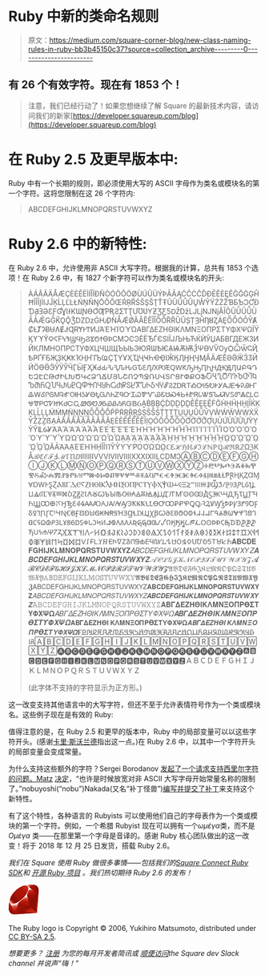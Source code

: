 # Ruby 中新的类命名规则

> 原文：<https://medium.com/square-corner-blog/new-class-naming-rules-in-ruby-bb3b45150c37?source=collection_archive---------0----------------------->

## 有 26 个有效字符。现在有 1853 个！

> 注意，我们已经行动了！如果您想继续了解 Square 的最新技术内容，请访问我们的新家[https://developer.squareup.com/blog](https://developer.squareup.com/blog)

# 在 Ruby 2.5 及更早版本中:

Ruby 中有一个长期的规则，即必须使用大写的 ASCII 字母作为类名或模块名的第一个字符。这将您限制在这 26 个字符内:

> ABCDEFGHIJKLMNOPQRSTUVWXYZ

# Ruby 2.6 中的新特性:

在 Ruby 2.6 中，允许使用非 ASCII 大写字符。根据我的计算，总共有 1853 个选项！在 Ruby 2.6 中，有 1827 个新字符可以作为类名或模块名的开头:

> ÀÁÂÃÄÅÆÇÈÉÊËÌÍÎÏÐÑÒÓÔÕÖØÙÚÛÜÝÞĀĂĄĆĈĊČĎĐĒĔĖĘĚĜĞĠĢĤĦĨĪĬĮİĲĴĶĹĻĽĿŁŃŅŇŊŌŎŐŒŔŖŘŚŜŞŠŢŤŦŨŪŬŮŰŲŴŶŸŹŻŽƁƂƄƆƇƉƊƋƎƏƐƑƓƔƖƗƘƜƝƟƠƢƤƦƧƩƬƮƯƱƲƳƵƷƸƼǄǅǇǈǊǋǍǏǑǓǕǗǙǛǞǠǢǤǦǨǪǬǮǱǲǴǶǷǸǺǼǾȀȂȄȆȈȊȌȎȐȒȔȖȘȚȜȞȠȢȤȦȨȪȬȮȰȲȺȻȽȾɁɃɄɅɆɈɊɌɎͰͲͶͿΆΈΉΊΌΎΏΑΒΓΔΕΖΗΘΙΚΛΜΝΞΟΠΡΣΤΥΦΧΨΩΪΫϏϒϓϔϘϚϜϞϠϢϤϦϨϪϬϮϴϷϹϺϽϾϿЀЁЂЃЄЅІЇЈЉЊЋЌЍЎЏАБВГДЕЖЗИЙКЛМНОПРСТУФХЦЧШЩЪЫЬЭЮЯѠѢѤѦѨѪѬѮѰѲѴѶѸѺѼѾҀҊҌҎҐҒҔҖҘҚҜҞҠҢҤҦҨҪҬҮҰҲҴҶҸҺҼҾӀӁӃӅӇӉӋӍӐӒӔӖӘӚӜӞӠӢӤӦӨӪӬӮӰӲӴӶӸӺӼӾԀԂԄԆԈԊԌԎԐԒԔԖԘԚԜԞԠԢԤԦԨԪԬԮԱԲԳԴԵԶԷԸԹԺԻԼԽԾԿՀՁՂՃՄՅՆՇՈՉՊՋՌՍՎՏՐՑՒՓՔՕՖႠႡႢႣႤႥႦႧႨႩႪႫႬႭႮႯႰႱႲႳႴႵႶႷႸႹႺႻႼႽႾႿჀჁჂჃჄჅჇჍᎠᎡᎢᎣᎤᎥᎦᎧᎨᎩᎪᎫᎬᎭᎮᎯᎰᎱᎲᎳᎴᎵᎶᎷᎸᎹᎺᎻᎼᎽᎾᎿᏀᏁᏂᏃᏄᏅᏆᏇᏈᏉᏊᏋᏌᏍᏎᏏᏐᏑᏒᏓᏔᏕᏖᏗᏘᏙᏚᏛᏜᏝᏞᏟᏠᏡᏢᏣᏤᏥᏦᏧᏨᏩᏪᏫᏬᏭᏮᏯᏰᏱᏲᏳᏴᏵḀḂḄḆḈḊḌḎḐḒḔḖḘḚḜḞḠḢḤḦḨḪḬḮḰḲḴḶḸḺḼḾṀṂṄṆṈṊṌṎṐṒṔṖṘṚṜṞṠṢṤṦṨṪṬṮṰṲṴṶṸṺṼṾẀẂẄẆẈẊẌẎẐẒẔẞẠẢẤẦẨẪẬẮẰẲẴẶẸẺẼẾỀỂỄỆỈỊỌỎỐỒỔỖỘỚỜỞỠỢỤỦỨỪỬỮỰỲỴỶỸỺỼỾἈἉἊἋἌἍἎἏἘἙἚἛἜἝἨἩἪἫἬἭἮἯἸἹἺἻἼἽἾἿὈὉὊὋὌὍὙὛὝὟὨὩὪὫὬὭὮὯᾈᾉᾊᾋᾌᾍᾎᾏᾘᾙᾚᾛᾜᾝᾞᾟᾨᾩᾪᾫᾬᾭᾮᾯᾸᾹᾺΆᾼῈΈῊΉῌῘῙῚΊῨῩῪΎῬῸΌῺΏῼℂℇℋℌℍℐℑℒℕℙℚℛℜℝℤΩℨKÅℬℭℰℱℲℳℾℿⅅⅠⅡⅢⅣⅤⅥⅦⅧⅨⅩⅪⅫⅬⅭⅮⅯↃⒶⒷⒸⒹⒺⒻⒼⒽⒾⒿⓀⓁⓂⓃⓄⓅⓆⓇⓈⓉⓊⓋⓌⓍⓎⓏⰀⰁⰂⰃⰄⰅⰆⰇⰈⰉⰊⰋⰌⰍⰎⰏⰐⰑⰒⰓⰔⰕⰖⰗⰘⰙⰚⰛⰜⰝⰞⰟⰠⰡⰢⰣⰤⰥⰦⰧⰨⰩⰪⰫⰬⰭⰮⱠⱢⱣⱤⱧⱩⱫⱭⱮⱯⱰⱲⱵⱾⱿⲀⲂⲄⲆⲈⲊⲌⲎⲐⲒⲔⲖⲘⲚⲜⲞⲠⲢⲤⲦⲨⲪⲬⲮⲰⲲⲴⲶⲸⲺⲼⲾⳀⳂⳄⳆⳈⳊⳌⳎⳐⳒⳔⳖⳘⳚⳜⳞⳠⳢⳫⳭⳲꙀꙂꙄꙆꙈꙊꙌꙎꙐꙒꙔꙖꙘꙚꙜꙞꙠꙢꙤꙦꙨꙪꙬꚀꚂꚄꚆꚈꚊꚌꚎꚐꚒꚔꚖꚘꚚꜢꜤꜦꜨꜪꜬꜮꜲꜴꜶꜸꜺꜼꜾꝀꝂꝄꝆꝈꝊꝌꝎꝐꝒꝔꝖꝘꝚꝜꝞꝠꝢꝤꝦꝨꝪꝬꝮꝹꝻꝽꝾꞀꞂꞄꞆꞋꞍꞐꞒꞖꞘꞚꞜꞞꞠꞢꞤꞦꞨꞪꞫꞬꞭꞮꞰꞱꞲꞳꞴꞶ𐐀𐐁𐐂𐐃𐐄𐐅𐐆𐐇𐐈𐐉𐐊𐐋𐐌𐐍𐐎𐐏𐐐𐐑𐐒𐐓𐐔𐐕𐐖𐐗𐐘𐐙𐐚𐐛𐐜𐐝𐐞𐐟𐐠𐐡𐐢𐐣𐐤𐐥𐐦𐐧𐒰𐒱𐒲𐒳𐒴𐒵𐒶𐒷𐒸𐒹𐒺𐒻𐒼𐒽𐒾𐒿𐓀𐓁𐓂𐓃𐓄𐓅𐓆𐓇𐓈𐓉𐓊𐓋𐓌𐓍𐓎𐓏𐓐𐓑𐓒𐓓𐲀𐲁𐲂𐲃𐲄𐲅𐲆𐲇𐲈𐲉𐲊𐲋𐲌𐲍𐲎𐲏𐲐𐲑𐲒𐲓𐲔𐲕𐲖𐲗𐲘𐲙𐲚𐲛𐲜𐲝𐲞𐲟𐲠𐲡𐲢𐲣𐲤𐲥𐲦𐲧𐲨𐲩𐲪𐲫𐲬𐲭𐲮𐲯𐲰𐲱𐲲𑢠𑢡𑢢𑢣𑢤𑢥𑢦𑢧𑢨𑢩𑢪𑢫𑢬𑢭𑢮𑢯𑢰𑢱𑢲𑢳𑢴𑢵𑢶𑢷𑢸𑢹𑢺𑢻𑢼𑢽𑢾𑢿𝐀𝐁𝐂𝐃𝐄𝐅𝐆𝐇𝐈𝐉𝐊𝐋𝐌𝐍𝐎𝐏𝐐𝐑𝐒𝐓𝐔𝐕𝐖𝐗𝐘𝐙𝐴𝐵𝐶𝐷𝐸𝐹𝐺𝐻𝐼𝐽𝐾𝐿𝑀𝑁𝑂𝑃𝑄𝑅𝑆𝑇𝑈𝑉𝑊𝑋𝑌𝑍𝑨𝑩𝑪𝑫𝑬𝑭𝑮𝑯𝑰𝑱𝑲𝑳𝑴𝑵𝑶𝑷𝑸𝑹𝑺𝑻𝑼𝑽𝑾𝑿𝒀𝒁𝒜𝒞𝒟𝒢𝒥𝒦𝒩𝒪𝒫𝒬𝒮𝒯𝒰𝒱𝒲𝒳𝒴𝒵𝓐𝓑𝓒𝓓𝓔𝓕𝓖𝓗𝓘𝓙𝓚𝓛𝓜𝓝𝓞𝓟𝓠𝓡𝓢𝓣𝓤𝓥𝓦𝓧𝓨𝓩𝔄𝔅𝔇𝔈𝔉𝔊𝔍𝔎𝔏𝔐𝔑𝔒𝔓𝔔𝔖𝔗𝔘𝔙𝔚𝔛𝔜𝔸𝔹𝔻𝔼𝔽𝔾𝕀𝕁𝕂𝕃𝕄𝕆𝕊𝕋𝕌𝕍𝕎𝕏𝕐𝕬𝕭𝕮𝕯𝕰𝕱𝕲𝕳𝕴𝕵𝕶𝕷𝕸𝕹𝕺𝕻𝕼𝕽𝕾𝕿𝖀𝖁𝖂𝖃𝖄𝖅𝖠𝖡𝖢𝖣𝖤𝖥𝖦𝖧𝖨𝖩𝖪𝖫𝖬𝖭𝖮𝖯𝖰𝖱𝖲𝖳𝖴𝖵𝖶𝖷𝖸𝖹𝗔𝗕𝗖𝗗𝗘𝗙𝗚𝗛𝗜𝗝𝗞𝗟𝗠𝗡𝗢𝗣𝗤𝗥𝗦𝗧𝗨𝗩𝗪𝗫𝗬𝗭𝘈𝘉𝘊𝘋𝘌𝘍𝘎𝘏𝘐𝘑𝘒𝘓𝘔𝘕𝘖𝘗𝘘𝘙𝘚𝘛𝘜𝘝𝘞𝘟𝘠𝘡𝘼𝘽𝘾𝘿𝙀𝙁𝙂𝙃𝙄𝙅𝙆𝙇𝙈𝙉𝙊𝙋𝙌𝙍𝙎𝙏𝙐𝙑𝙒𝙓𝙔𝙕𝙰𝙱𝙲𝙳𝙴𝙵𝙶𝙷𝙸𝙹𝙺𝙻𝙼𝙽𝙾𝙿𝚀𝚁𝚂𝚃𝚄𝚅𝚆𝚇𝚈𝚉𝚨𝚩𝚪𝚫𝚬𝚭𝚮𝚯𝚰𝚱𝚲𝚳𝚴𝚵𝚶𝚷𝚸𝚹𝚺𝚻𝚼𝚽𝚾𝚿𝛀𝛢𝛣𝛤𝛥𝛦𝛧𝛨𝛩𝛪𝛫𝛬𝛭𝛮𝛯𝛰𝛱𝛲𝛳𝛴𝛵𝛶𝛷𝛸𝛹𝛺𝜜𝜝𝜞𝜟𝜠𝜡𝜢𝜣𝜤𝜥𝜦𝜧𝜨𝜩𝜪𝜫𝜬𝜭𝜮𝜯𝜰𝜱𝜲𝜳𝜴𝝖𝝗𝝘𝝙𝝚𝝛𝝜𝝝𝝞𝝟𝝠𝝡𝝢𝝣𝝤𝝥𝝦𝝧𝝨𝝩𝝪𝝫𝝬𝝭𝝮𝞐𝞑𝞒𝞓𝞔𝞕𝞖𝞗𝞘𝞙𝞚𝞛𝞜𝞝𝞞𝞟𝞠𝞡𝞢𝞣𝞤𝞥𝞦𝞧𝞨𝟊𞤀𞤁𞤂𞤃𞤄𞤅𞤆𞤇𞤈𞤉𞤊𞤋𞤌𞤍𞤎𞤏𞤐𞤑𞤒𞤓𞤔𞤕𞤖𞤗𞤘𞤙𞤚𞤛𞤜𞤝𞤞𞤟𞤠𞤡🄰🄱🄲🄳🄴🄵🄶🄷🄸🄹🄺🄻🄼🄽🄾🄿🅀🅁🅂🅃🅄🅅🅆🅇🅈🅉🅐🅑🅒🅓🅔🅕🅖🅗🅘🅙🅚🅛🅜🅝🅞🅟🅠🅡🅢🅣🅤🅥🅦🅧🅨🅩🅰🅱🅲🅳🅴🅵🅶🅷🅸🅹🅺🅻🅼🅽🅾🅿🆀🆁🆂🆃🆄🆅🆆🆇🆈🆉ＡＢＣＤＥＦＧＨＩＪＫＬＭＮＯＰＱＲＳＴＵＶＷＸＹＺ
> 
> (此字体不支持的字符显示为正方形。)

这一改变支持其他语言中的大写字符，但还不至于允许表情符号作为一个类或模块名。这些例子现在是有效的 Ruby:

值得注意的是，在 Ruby 2.5 和更早的版本中，Ruby 中的局部变量可以以这些字符开头。(感谢[卡里·斯沃兰德](/@cary_78865?source=post_header_lockup)指出这一点。)在 Ruby 2.6 中，以其中一个字符开头的局部变量会变成常量。

为什么支持这些额外的字符？Sergei Borodanov [发起了一个请求支持西里尔字符的问题。Matz](https://bugs.ruby-lang.org/issues/13770) [决定](https://bugs.ruby-lang.org/issues/13770#note-2)，“也许是时候放宽对非 ASCII 大写字母开始常量名称的限制了。”nobuyoshi(“nobu”)Nakada(又名“补丁怪兽”)[编写并提交了补丁](https://github.com/ruby/ruby/commits/trunk?before=0dd9f7cc5cb69e0d6b2a794d282c3ac524094965+175)来支持这个新特性。

有了这个特性，各种语言的 Rubyists 可以使用他们自己的字母表作为一个类或模块的第一个字符。例如，一个希腊 Rubyist 现在可以拥有一个*ωμέγα*类，而不是 *Oμέγα* 类——在那里第一个字母是音译的。感谢 Ruby 核心团队做出的这一改变！将于 2018 年 12 月 25 日发货，搭载 Ruby 2.6。

*我们在 Square 使用 Ruby 做很多事情——包括我们的*[*Square Connect Ruby SDK*](https://github.com/square/connect-ruby-sdk#readme)*和* [*开源 Ruby 项目*](https://github.com/square?language=ruby) *。我们热切期待 Ruby 2.6 的发布！*

![](img/4a5cbd27e651a30316221c83a98144bf.png)

The Ruby logo is Copyright © 2006, Yukihiro Matsumoto, distributed under [CC BY-SA 2.5](https://creativecommons.org/licenses/by-sa/2.5).

*想要更多？* [*注册*](https://www.workwithsquare.com/developer-newsletter.html?channel=Online%20Social&sqmethod=Blog) *为您的每月开发者简讯或* [*顺便访问*](https://squ.re/2Hks3YE)*the Square dev Slack channel 并说声“嗨！”*